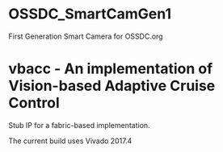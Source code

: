 # OSSDC_SmartCamGen1
First Generation Smart Camera for OSSDC.org

# vbacc - An implementation of Vision-based Adaptive Cruise Control

Stub IP for a fabric-based implementation.

The current build uses Vivado 2017.4

